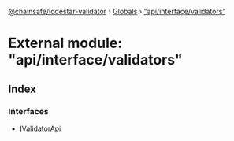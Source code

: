 [@chainsafe/lodestar-validator](../README.md) › [Globals](../globals.md) › ["api/interface/validators"](_api_interface_validators_.md)

# External module: "api/interface/validators"

## Index

### Interfaces

* [IValidatorApi](../interfaces/_api_interface_validators_.ivalidatorapi.md)
